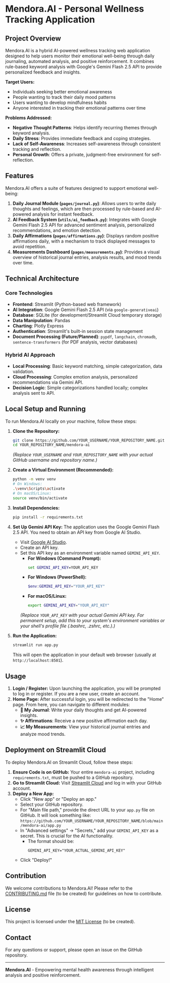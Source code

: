 # Mendora.AI - Personal Wellness Tracking Application

## Project Overview

Mendora.AI is a hybrid AI-powered wellness tracking web application designed to help users monitor their emotional well-being through daily journaling, automated analysis, and positive reinforcement. It combines rule-based keyword analysis with Google's Gemini Flash 2.5 API to provide personalized feedback and insights.

**Target Users:**
- Individuals seeking better emotional awareness
- People wanting to track their daily mood patterns  
- Users wanting to develop mindfulness habits
- Anyone interested in tracking their emotional patterns over time

**Problems Addressed:**
- **Negative Thought Patterns**: Helps identify recurring themes through keyword analysis.
- **Daily Stress**: Provides immediate feedback and coping strategies.
- **Lack of Self-Awareness**: Increases self-awareness through consistent tracking and reflection.
- **Personal Growth**: Offers a private, judgment-free environment for self-reflection.

## Features

Mendora.AI offers a suite of features designed to support emotional well-being:

1.  **Daily Journal Module (`pages/journal.py`)**: Allows users to write daily thoughts and feelings, which are then processed by rule-based and AI-powered analysis for instant feedback.
2.  **AI Feedback System (`utils/ai_feedback.py`)**: Integrates with Google Gemini Flash 2.5 API for advanced sentiment analysis, personalized recommendations, and emotion detection.
3.  **Daily Affirmations (`pages/affirmations.py`)**: Displays random positive affirmations daily, with a mechanism to track displayed messages to avoid repetition.
4.  **Measurements Dashboard (`pages/measurements.py`)**: Provides a visual overview of historical journal entries, analysis results, and mood trends over time.

## Technical Architecture

### Core Technologies
-   **Frontend**: Streamlit (Python-based web framework)
-   **AI Integration**: Google Gemini Flash 2.5 API (via `google-generativeai`)
-   **Database**: SQLite (for development/Streamlit Cloud temporary storage)
-   **Data Manipulation**: Pandas
-   **Charting**: Plotly Express
-   **Authentication**: Streamlit's built-in session state management
-   **Document Processing (Future/Planned)**: `pypdf`, `langchain`, `chromadb`, `sentence-transformers` (for PDF analysis, vector databases)

### Hybrid AI Approach
-   **Local Processing**: Basic keyword matching, simple categorization, data validation.
-   **Cloud Processing**: Complex emotion analysis, personalized recommendations via Gemini API.
-   **Decision Logic**: Simple categorizations handled locally; complex analysis sent to API.

## Local Setup and Running

To run Mendora.AI locally on your machine, follow these steps:

1.  **Clone the Repository:**
    ```bash
    git clone https://github.com/YOUR_USERNAME/YOUR_REPOSITORY_NAME.git
    cd YOUR_REPOSITORY_NAME/mendora-ai
    ```
    *(Replace `YOUR_USERNAME` and `YOUR_REPOSITORY_NAME` with your actual GitHub username and repository name.)*

2.  **Create a Virtual Environment (Recommended):**
    ```bash
    python -m venv venv
    # On Windows:
    .\venv\Scripts\activate
    # On macOS/Linux:
    source venv/bin/activate
    ```

3.  **Install Dependencies:**
    ```bash
    pip install -r requirements.txt
    ```

4.  **Set Up Gemini API Key:**
    The application uses the Google Gemini Flash 2.5 API. You need to obtain an API key from Google AI Studio.
    *   Visit [Google AI Studio](https://aistudio.google.com/app/apikey).
    *   Create an API key.
    *   Set this API key as an environment variable named `GEMINI_API_KEY`.
        *   **For Windows (Command Prompt):**
            ```cmd
            set GEMINI_API_KEY=YOUR_API_KEY
            ```
        *   **For Windows (PowerShell):**
            ```powershell
            $env:GEMINI_API_KEY="YOUR_API_KEY"
            ```
        *   **For macOS/Linux:**
            ```bash
            export GEMINI_API_KEY="YOUR_API_KEY"
            ```
        *(Replace `YOUR_API_KEY` with your actual Gemini API key. For permanent setup, add this to your system's environment variables or your shell's profile file (.bashrc, .zshrc, etc.).)*

5.  **Run the Application:**
    ```bash
    streamlit run app.py
    ```
    This will open the application in your default web browser (usually at `http://localhost:8501`).

## Usage

1.  **Login / Register:** Upon launching the application, you will be prompted to log in or register. If you are a new user, create an account.
2.  **Home Page:** After successful login, you will be redirected to the "Home" page. From here, you can navigate to different modules:
    *   **📝 My Journal**: Write your daily thoughts and get AI-powered insights.
    *   **✨ Affirmations**: Receive a new positive affirmation each day.
    *   **📈 My Measurements**: View your historical journal entries and analyze mood trends.

## Deployment on Streamlit Cloud

To deploy Mendora.AI on Streamlit Cloud, follow these steps:

1.  **Ensure Code is on GitHub:** Your entire `mendora-ai` project, including `requirements.txt`, must be pushed to a GitHub repository.
2.  **Go to Streamlit Cloud:** Visit [Streamlit Cloud](https://streamlit.io/cloud) and log in with your GitHub account.
3.  **Deploy a New App:**
    *   Click "New app" or "Deploy an app."
    *   Select your GitHub repository.
    *   For "Main file path," provide the direct URL to your `app.py` file on GitHub. It will look something like: `https://github.com/YOUR_USERNAME/YOUR_REPOSITORY_NAME/blob/main/mendora-ai/app.py`
    *   In "Advanced settings" -> "Secrets," add your `GEMINI_API_KEY` as a secret. This is crucial for the AI functionality.
        *   The format should be:
            ```
            GEMINI_API_KEY="YOUR_ACTUAL_GEMINI_API_KEY"
            ```
    *   Click "Deploy!"

## Contribution

We welcome contributions to Mendora.AI! Please refer to the [CONTRIBUTING.md](CONTRIBUTING.md) file (to be created) for guidelines on how to contribute.

## License

This project is licensed under the [MIT License](LICENSE) (to be created).

## Contact

For any questions or support, please open an issue on the GitHub repository.

---

**Mendora.AI** - Empowering mental health awareness through intelligent analysis and positive reinforcement.
